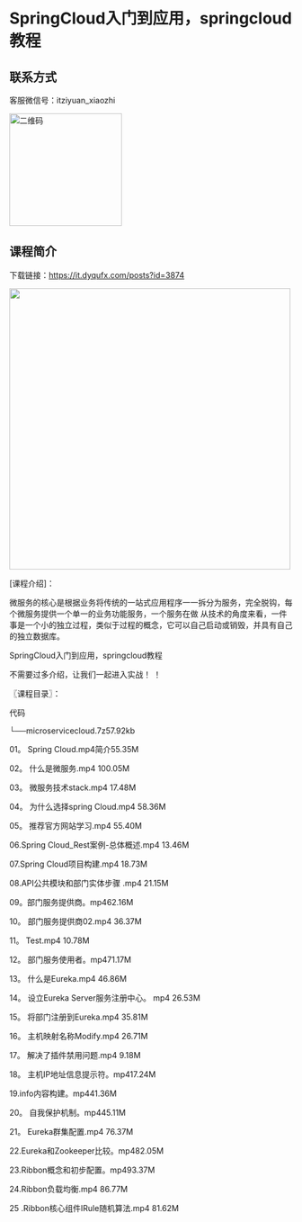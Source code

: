 # SpringCloud入门到应用，springcloud教程

## 联系方式

客服微信号：itziyuan_xiaozhi

<img src="https://ziyuanyun.oss-cn-guangzhou.aliyuncs.com/common/20240614073449/666b82192834a.jpg" width="200" height="200" alt="二维码">

## 课程简介

下载链接：https://it.dyqufx.com/posts?id=3874

<img src="https://ziyuanyun.oss-cn-guangzhou.aliyuncs.com/yun/20240515185403/6644944b756c6.jpg" width="500" alt="">

  [课程介绍]：

 微服务的核心是根据业务将传统的一站式应用程序一一拆分为服务，完全脱钩，每个微服务提供一个单一的业务功能服务，一个服务在做 从技术的角度来看，一件事是一个小的独立过程，类似于过程的概念，它可以自己启动或销毁，并具有自己的独立数据库。

 SpringCloud入门到应用，springcloud教程



 不需要过多介绍，让我们一起进入实战！ ！

 〖课程目录〗：

 代码

 └──microservicecloud.7z57.92kb

 01。 Spring Cloud.mp4简介55.35M

 02。 什么是微服务.mp4 100.05M

 03。 微服务技术stack.mp4 17.48M

 04。 为什么选择spring Cloud.mp4 58.36M

 05。 推荐官方网站学习.mp4 55.40M

 06.Spring Cloud_Rest案例-总体概述.mp4 13.46M

 07.Spring Cloud项目构建.mp4 18.73M

 08.API公共模块和部门实体步骤 .mp4 21.15M

 09。部门服务提供商。mp462.16M

 10。 部门服务提供商02.mp4 36.37M

 11。 Test.mp4 10.78M

 12。 部门服务使用者。mp471.17M

 13。 什么是Eureka.mp4 46.86M

 14。 设立Eureka Server服务注册中心。 mp4 26.53M

 15。 将部门注册到Eureka.mp4 35.81M

 16。 主机映射名称Modify.mp4 26.71M

 17。 解决了插件禁用问题.mp4 9.18M

 18。 主机IP地址信息提示符。mp417.24M

 19.info内容构建。mp441.36M

 20。 自我保护机制。mp445.11M

 21。 Eureka群集配置.mp4 76.37M

 22.Eureka和Zookeeper比较。mp482.05M

 23.Ribbon概念和初步配置。mp493.37M

 24.Ribbon负载均衡.mp4 86.77M

 25 .Ribbon核心组件IRule随机算法.mp4 81.62M

  